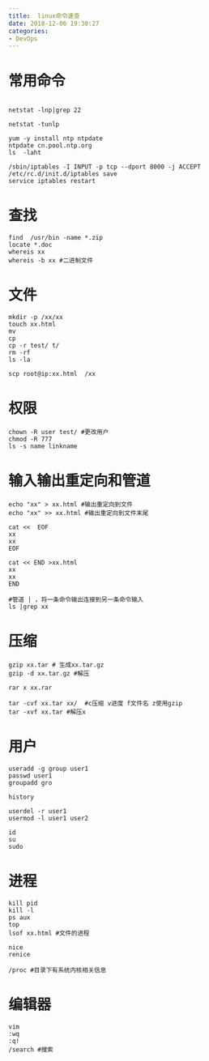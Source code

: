 ```yaml
---
title:  linux命令速查
date: 2018-12-06 19:30:27
categories:
- DevOps
---
```




# 常用命令

<!--more-->

```

netstat -lnp|grep 22 

netstat -tunlp 

yum -y install ntp ntpdate
ntpdate cn.pool.ntp.org
ls  -laht

/sbin/iptables -I INPUT -p tcp --dport 8000 -j ACCEPT
/etc/rc.d/init.d/iptables save
service iptables restart
```



# 查找

``` 
find  /usr/bin -name *.zip
locate *.doc
whereis xx
whereis -b xx #二进制文件

```



# 文件

```
mkdir -p /xx/xx
touch xx.html
mv 
cp
cp -r test/ t/
rm -rf
ls -la

scp root@ip:xx.html  /xx
```



# 权限

```
chown -R user test/ #更改用户 
chmod -R 777
ls -s name linkname
```



# 输入输出重定向和管道

```
echo "xx" > xx.html #输出重定向到文件
echo "xx" >> xx.html #输出重定向到文件末尾

cat << 	EOF
xx
xx
EOF

cat << END >xx.html
xx
xx
END

#管道 | ，将一条命令输出连接到另一条命令输入
ls |grep xx

```



# 压缩

```
gzip xx.tar # 生成xx.tar.gz
gzip -d xx.tar.gz #解压

rar x xx.rar

tar -cvf xx.tar xx/  #c压缩 v进度 f文件名 z使用gzip
tar -xvf xx.tar #解压x 
```



# 用户

```
useradd -g group user1
passwd user1
groupadd gro

history

userdel -r user1
usermod -l user1 user2

id
su
sudo

```



# 进程

```
kill pid
kill -l
ps aux
top
lsof xx.html #文件的进程

nice
renice

/proc #目录下有系统内核相关信息
```



# 编辑器

```
vim 
:wq
:q!
/search #搜索

```

